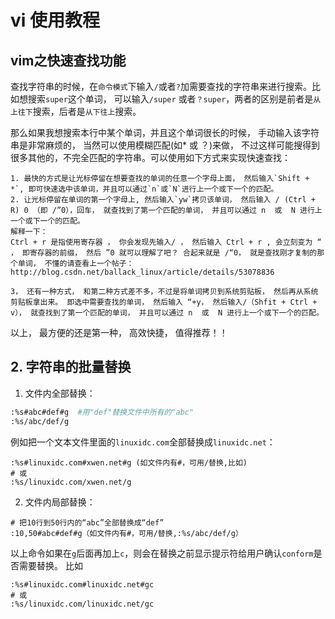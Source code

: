 # vi 使用教程

## vim之快速查找功能
查找字符串的时候，在`命令模式`下输入`/`或者`?`加需要查找的字符串来进行搜索。比如想搜索`super`这个单词， 可以输入`/super` 或者`？super`，两者的区别是前者是`从上往下`搜索，后者是`从下往上`搜索。         

那么如果我想搜索本行中某个单词，并且这个单词很长的时候， 手动输入该字符串是非常麻烦的， 当然可以使用模糊匹配(如* 或 ？)来做， 不过这样可能搜得到很多其他的，不完全匹配的字符串。可以使用如下方式来实现快速查找：      
```
1. 最快的方式是让光标停留在想要查找的单词的任意一个字母上面， 然后输入`Shift + *`, 即可快速选中该单词，并且可以通过`n`或`N`进行上一个或下一个的匹配。
2. 让光标停留在单词的第一个字母上, 然后输入`yw`拷贝该单词， 然后输入 / (Ctrl + R) 0 （即 /”0），回车， 就查找到了第一个匹配的单词， 并且可以通过 n  或  N 进行上一个或下一个的匹配。
解释一下：
Ctrl + r 是指使用寄存器 ， 你会发现先输入/ ， 然后输入 Ctrl + r , 会立刻变为 “ ， 即寄存器的前缀， 然后 ”0 就可以理解了吧？ 合起来就是 /“0， 就是查找刚才复制的那个单词， 不懂的请查看上一个帖子：
http://blog.csdn.net/ballack_linux/article/details/53078836

3， 还有一种方式， 和第二种方式差不多，不过是将单词拷贝到系统剪贴板， 然后再从系统剪贴板拿出来。 即选中需要查找的单词， 然后输入 “+y， 然后输入/（Shfit + Ctrl + v）， 就查找到了第一个匹配的单词， 并且可以通过 n  或  N 进行上一个或下一个的匹配。
```
以上， 最方便的还是第一种， 高效快捷， 值得推荐！！

## 2. 字符串的批量替换

1. 文件内全部替换：
```bash
:%s#abc#def#g  #用"def"替换文件中所有的"abc"
:%s/abc/def/g
```
例如把一个文本文件里面的`linuxidc.com`全部替换成`linuxidc.net`：
```
:%s#linuxidc.com#xwen.net#g (如文件内有#，可用/替换,比如)
# 或
:%s/linuxidc.com/xwen.net/g
```
2. 文件内局部替换：
```
# 把10行到50行内的“abc”全部替换成“def”
:10,50#abc#def#g（如文件内有#，可用/替换,:%s/abc/def/g）
```
以上命令如果在`g`后面再加上`c`，则会在替换之前显示提示符给用户确认`conform`是否需要替换。 比如
```
:%s#linuxidc.com#linuxidc.net#gc
# 或
:%s/linuxidc.com/linuxidc.net/gc
```